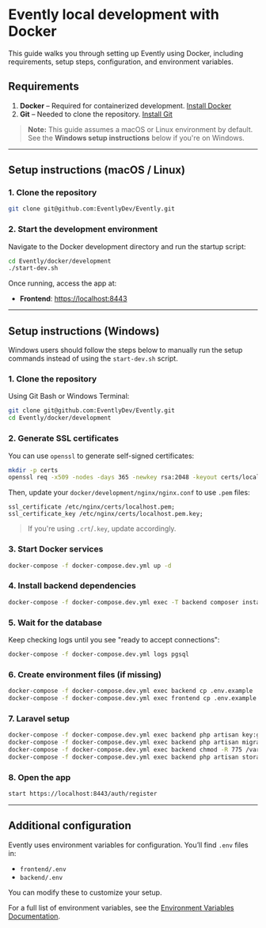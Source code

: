 # Evently local development with Docker

This guide walks you through setting up Evently using Docker, including requirements, setup steps, configuration,
and environment variables.

## Requirements

1. **Docker** – Required for containerized development. [Install Docker](https://docs.docker.com/get-docker/)
2. **Git** – Needed to clone the repository. [Install Git](https://git-scm.com/book/en/v2/Getting-Started-Installing-Git)

> **Note:** This guide assumes a macOS or Linux environment by default. See the **Windows setup instructions** below if you're on Windows.

---

## Setup instructions (macOS / Linux)

### 1. Clone the repository

```bash
git clone git@github.com:EventlyDev/Evently.git
```

### 2. Start the development environment

Navigate to the Docker development directory and run the startup script:

```bash
cd Evently/docker/development
./start-dev.sh
```

Once running, access the app at:

- **Frontend**: [https://localhost:8443](https://localhost:8443)

---

## Setup instructions (Windows)

Windows users should follow the steps below to manually run the setup commands instead of using the `start-dev.sh` script.

### 1. Clone the repository

Using Git Bash or Windows Terminal:

```bash
git clone git@github.com:EventlyDev/Evently.git
cd Evently/docker/development
```

### 2. Generate SSL certificates

You can use `openssl` to generate self-signed certificates:

```bash
mkdir -p certs
openssl req -x509 -nodes -days 365 -newkey rsa:2048 -keyout certs/localhost.pem.key -out certs/localhost.pem -subj "/CN=localhost"
```

Then, update your `docker/development/nginx/nginx.conf` to use `.pem` files:

```nginx
ssl_certificate /etc/nginx/certs/localhost.pem;
ssl_certificate_key /etc/nginx/certs/localhost.pem.key;
```

> If you're using `.crt`/`.key`, update accordingly.

### 3. Start Docker services

```bash
docker-compose -f docker-compose.dev.yml up -d
```

### 4. Install backend dependencies

```bash
docker-compose -f docker-compose.dev.yml exec -T backend composer install --ignore-platform-reqs --no-interaction --optimize-autoloader --prefer-dist
```

### 5. Wait for the database

Keep checking logs until you see "ready to accept connections":

```bash
docker-compose -f docker-compose.dev.yml logs pgsql
```

### 6. Create environment files (if missing)

```bash
docker-compose -f docker-compose.dev.yml exec backend cp .env.example .env
docker-compose -f docker-compose.dev.yml exec frontend cp .env.example .env
```

### 7. Laravel setup

```bash
docker-compose -f docker-compose.dev.yml exec backend php artisan key:generate
docker-compose -f docker-compose.dev.yml exec backend php artisan migrate
docker-compose -f docker-compose.dev.yml exec backend chmod -R 775 /var/www/html/vendor/ezyang/htmlpurifier/library/HTMLPurifier/DefinitionCache/Serializer
docker-compose -f docker-compose.dev.yml exec backend php artisan storage:link
```

### 8. Open the app

```bash
start https://localhost:8443/auth/register
```

---

## Additional configuration

Evently uses environment variables for configuration. You’ll find `.env` files in:

- `frontend/.env`
- `backend/.env`

You can modify these to customize your setup.

For a full list of environment variables, see the [Environment Variables Documentation](https://Evently/docs/getting-started/deploying#environment-variables).
